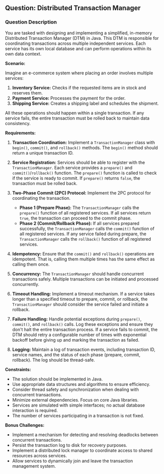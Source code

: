 ## Question: Distributed Transaction Manager

### Question Description

You are tasked with designing and implementing a simplified, in-memory Distributed Transaction Manager (DTM) in Java. This DTM is responsible for coordinating transactions across multiple independent services. Each service has its own local database and can perform operations within its own data context.

**Scenario:**

Imagine an e-commerce system where placing an order involves multiple services:

1.  **Inventory Service:** Checks if the requested items are in stock and reserves them.
2.  **Payment Service:** Processes the payment for the order.
3.  **Shipping Service:** Creates a shipping label and schedules the shipment.

All these operations should happen within a single transaction. If any service fails, the entire transaction must be rolled back to maintain data consistency.

**Requirements:**

1.  **Transaction Coordination:** Implement a `TransactionManager` class with `begin()`, `commit()`, and `rollback()` methods. The `begin()` method should return a unique transaction ID.

2.  **Service Registration:** Services should be able to register with the `TransactionManager`. Each service provides a `prepare()` and `commit()`/`rollback()` function. The `prepare()` function is called to check if the service is ready to commit. If `prepare()` returns `false`, the transaction must be rolled back.

3.  **Two-Phase Commit (2PC) Protocol:** Implement the 2PC protocol for coordinating the transaction.

    *   **Phase 1 (Prepare Phase):** The `TransactionManager` calls the `prepare()` function of all registered services. If all services return `true`, the transaction can proceed to the commit phase.
    *   **Phase 2 (Commit/Rollback Phase):** If all services prepared successfully, the `TransactionManager` calls the `commit()` function of all registered services. If any service failed during prepare, the `TransactionManager` calls the `rollback()` function of all registered services.

4.  **Idempotency:** Ensure that the `commit()` and `rollback()` operations are idempotent.  That is, calling them multiple times has the same effect as calling them once.

5.  **Concurrency:** The `TransactionManager` should handle concurrent transactions safely.  Multiple transactions can be initiated and processed concurrently.

6.  **Timeout Handling:** Implement a timeout mechanism. If a service takes longer than a specified timeout to prepare, commit, or rollback, the `TransactionManager` should consider the service failed and initiate a rollback.

7.  **Failure Handling:**  Handle potential exceptions during `prepare()`, `commit()`, and `rollback()` calls. Log these exceptions and ensure they don't halt the entire transaction process.  If a service fails to commit, the DTM should retry a configurable number of times with exponential backoff before giving up and marking the transaction as failed.

8.  **Logging:** Maintain a log of transaction events, including transaction ID, service names, and the status of each phase (prepare, commit, rollback).  The log should be thread-safe.

**Constraints:**

*   The solution should be implemented in Java.
*   Use appropriate data structures and algorithms to ensure efficiency.
*   Consider thread safety and synchronization when dealing with concurrent transactions.
*   Minimize external dependencies. Focus on core Java libraries.
*   Services are simulated with simple interfaces; no actual database interaction is required.
*   The number of services participating in a transaction is not fixed.

**Bonus Challenges:**

*   Implement a mechanism for detecting and resolving deadlocks between concurrent transactions.
*   Persist the transaction log to disk for recovery purposes.
*   Implement a distributed lock manager to coordinate access to shared resources across services.
*   Allow services to dynamically join and leave the transaction management system.
